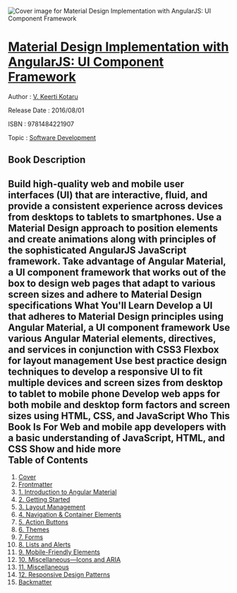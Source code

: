 ![Cover image for Material Design Implementation with AngularJS: UI Component Framework](https://imgdetail.ebookreading.net/cover/cover/20200215/EB9781484221907.jpg)

[Material Design Implementation with AngularJS: UI Component Framework](https://ebookreading.net/view/book/Material+Design+Implementation+with+AngularJS%3A+UI+Component+Framework-EB9781484221907_1.html "Material Design Implementation with AngularJS: UI Component Framework")
====================================================================================================================

Author : [V. Keerti Kotaru](https://ebookreading.net/search/author/V.+Keerti+Kotaru)

Release Date : 2016/08/01

ISBN : 9781484221907

Topic : [Software Development](https://ebookreading.net/search/category/software-development)

Book Description
-----------------

 Build high-quality web and mobile user interfaces (UI) that are interactive, fluid, and provide a consistent experience across devices from desktops to tablets to smartphones.
Use a Material Design approach to position elements and create animations along with principles of the sophisticated AngularJS JavaScript framework. Take advantage of Angular Material, a UI component framework that works out of the box to design web pages that adapt to various screen sizes and adhere to Material Design specifications
What You'll Learn
Develop a UI that adheres to Material Design principles using Angular Material, a UI component framework
Use various Angular Material elements, directives, and services in conjunction with CSS3 Flexbox for layout management
Use best practice design techniques to develop a responsive UI to fit multiple devices and screen sizes from desktop to tablet to mobile phone
Develop web apps for both mobile and desktop form factors and screen sizes using HTML, CSS, and JavaScript
Who This Book Is For
Web and mobile app developers with a basic understanding of JavaScript, HTML, and CSS
        Show and hide more                
Table of Contents
-----------------

1. [Cover](https://ebookreading.net/view/book/Material+Design+Implementation+with+AngularJS%3A+UI+Component+Framework-EB9781484221907_1.html)
1. [Frontmatter](https://ebookreading.net/view/book/Material+Design+Implementation+with+AngularJS%3A+UI+Component+Framework-EB9781484221907_2.html)
1. [1. Introduction to Angular Material](https://ebookreading.net/view/book/Material+Design+Implementation+with+AngularJS%3A+UI+Component+Framework-EB9781484221907_3.html)
1. [2. Getting Started](https://ebookreading.net/view/book/Material+Design+Implementation+with+AngularJS%3A+UI+Component+Framework-EB9781484221907_4.html)
1. [3. Layout Management](https://ebookreading.net/view/book/Material+Design+Implementation+with+AngularJS%3A+UI+Component+Framework-EB9781484221907_5.html)
1. [4. Navigation &amp; Container Elements](https://ebookreading.net/view/book/Material+Design+Implementation+with+AngularJS%3A+UI+Component+Framework-EB9781484221907_6.html)
1. [5. Action Buttons](https://ebookreading.net/view/book/Material+Design+Implementation+with+AngularJS%3A+UI+Component+Framework-EB9781484221907_7.html)
1. [6. Themes](https://ebookreading.net/view/book/Material+Design+Implementation+with+AngularJS%3A+UI+Component+Framework-EB9781484221907_8.html)
1. [7. Forms](https://ebookreading.net/view/book/Material+Design+Implementation+with+AngularJS%3A+UI+Component+Framework-EB9781484221907_9.html)
1. [8. Lists and Alerts](https://ebookreading.net/view/book/Material+Design+Implementation+with+AngularJS%3A+UI+Component+Framework-EB9781484221907_10.html)
1. [9. Mobile-Friendly Elements](https://ebookreading.net/view/book/Material+Design+Implementation+with+AngularJS%3A+UI+Component+Framework-EB9781484221907_11.html)
1. [10. Miscellaneous—Icons and ARIA](https://ebookreading.net/view/book/Material+Design+Implementation+with+AngularJS%3A+UI+Component+Framework-EB9781484221907_12.html)
1. [11. Miscellaneous](https://ebookreading.net/view/book/Material+Design+Implementation+with+AngularJS%3A+UI+Component+Framework-EB9781484221907_13.html)
1. [12. Responsive Design Patterns](https://ebookreading.net/view/book/Material+Design+Implementation+with+AngularJS%3A+UI+Component+Framework-EB9781484221907_14.html)
1. [Backmatter](https://ebookreading.net/view/book/Material+Design+Implementation+with+AngularJS%3A+UI+Component+Framework-EB9781484221907_15.html)
